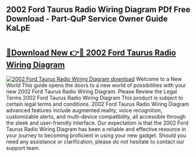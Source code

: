 ## 2002 Ford Taurus Radio Wiring Diagram PDf Free Download - Part-QuP Service Owner Guide KaLpE

# <h2><a href="http://dfryalq.blite.top/?on=2002+Ford+Taurus+Radio+Wiring+Diagram">🔗Download New 👉🔴 2002 Ford Taurus Radio Wiring Diagram</a></h2>

[![2002 Ford Taurus Radio Wiring Diagram download](https://i.imgur.com/lujVjoI.png)](http://dfryalq.blite.top/?on=2002+Ford+Taurus+Radio+Wiring+Diagram)
Welcome to a New World This guide opens the doors to a new world of possibilities with your new 2002 Ford Taurus Radio Wiring Diagram. Please Review the Legal Terms 2002 Ford Taurus Radio Wiring Diagram This product is subject to certain legal terms and conditions. 2002 Ford Taurus Radio Wiring Diagram advanced features include augmented reality, voice recognition, customizable alerts, and multi-device compatibility, all accessible through the sleek and user-friendly interface. Our expectation is that the 2002 Ford Taurus Radio Wiring Diagram has been a reliable and effective resource in your journey to becoming proficient in using your new gadget. Should you need any assistance or clarification, please do not hesitate to contact our support team.
